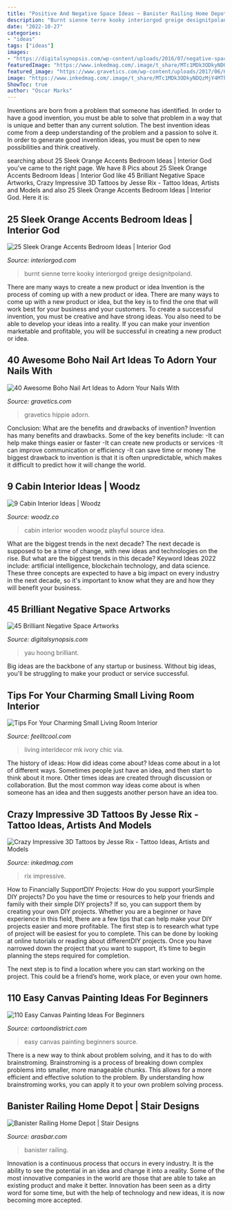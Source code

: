 ```yaml
---
title: "Positive And Negative Space Ideas ~ Banister Railing Home Depot"
description: "Burnt sienne terre kooky interiorgod greige designitpoland"
date: "2022-10-27"
categories:
- "ideas"
tags: ["ideas"]
images:
- "https://digitalsynopsis.com/wp-content/uploads/2016/07/negative-space-art-illustrations-tang-yau-hoong-21.jpg"
featuredImage: "https://www.inkedmag.com/.image/t_share/MTc1MDk3ODkyNDQzMjY4MTkx/jesse-rix-fb.jpg"
featured_image: "https://www.gravetics.com/wp-content/uploads/2017/06/Hainpainted-Negative-Space-Boho-Nails.jpg"
image: "https://www.inkedmag.com/.image/t_share/MTc1MDk3ODkyNDQzMjY4MTkx/jesse-rix-fb.jpg"
ShowToc: true
author: "Oscar Marks"
---
```



Inventions are born from a problem that someone has identified. In order to have a good invention, you must be able to solve that problem in a way that is unique and better than any current solution. The best invention ideas come from a deep understanding of the problem and a passion to solve it. In order to generate good invention ideas, you must be open to new possibilities and think creatively.

	

		
searching about 25 Sleek Orange Accents Bedroom Ideas | Interior God you've came to the right page. We have 8 Pics about 25 Sleek Orange Accents Bedroom Ideas | Interior God like 45 Brilliant Negative Space Artworks, Crazy Impressive 3D Tattoos by Jesse Rix - Tattoo Ideas, Artists and Models and also 25 Sleek Orange Accents Bedroom Ideas | Interior God. Here it is:
		
    
## 25 Sleek Orange Accents Bedroom Ideas | Interior God

<img loading=lazy src="https://www.interiorgod.com/wp-content/uploads/2016/06/Burnt-orange-wall-color-for-bedroom.jpg" onerror="this.onerror=null;this.src='https://tse4.mm.bing.net/th?id=OIP.G6JcFMwzOiLCgzCfJAAKLQHaJ3&amp;pid=15.1';" alt="25 Sleek Orange Accents Bedroom Ideas | Interior God">

_Source: interiorgod.com_

>burnt sienne terre kooky interiorgod greige designitpoland. 

	

There are many ways to create a new product or idea
Invention is the process of coming up with a new product or idea. There are many ways to come up with a new product or idea, but the key is to find the one that will work best for your business and your customers. To create a successful invention, you must be creative and have strong ideas. You also need to be able to develop your ideas into a reality. If you can make your invention marketable and profitable, you will be successful in creating a new product or idea.

    
## 40 Awesome Boho Nail Art Ideas To Adorn Your Nails With

<img loading=lazy src="https://www.gravetics.com/wp-content/uploads/2017/06/Hainpainted-Negative-Space-Boho-Nails.jpg" onerror="this.onerror=null;this.src='https://tse2.mm.bing.net/th?id=OIP.KgxmsjE_YOlVSanA34D0HAHaHR&amp;pid=15.1';" alt="40 Awesome Boho Nail Art Ideas to Adorn Your Nails With">

_Source: gravetics.com_

>gravetics hippie adorn. 

	

Conclusion: What are the benefits and drawbacks of invention?
Invention has many benefits and drawbacks. Some of the key benefits include: 
-It can help make things easier or faster 
-It can create new products or services 
-It can improve communication or efficiency 
-It can save time or money 
The biggest drawback to invention is that it is often unpredictable, which makes it difficult to predict how it will change the world.

    
## 9 Cabin Interior Ideas | Woodz

<img loading=lazy src="http://www.woodz.co/wp-content/uploads/2016/03/Cabin-interior-ideas-7.jpg" onerror="this.onerror=null;this.src='https://tse3.mm.bing.net/th?id=OIP.dvT8shPr7v48NDMENBHU6QHaLH&amp;pid=15.1';" alt="9 Cabin Interior Ideas | Woodz">

_Source: woodz.co_

>cabin interior wooden woodz playful source idea. 

	

What are the biggest trends in the next decade?
The next decade is supposed to be a time of change, with new ideas and technologies on the rise. But what are the biggest trends in this decade? Keyword Ideas 2022 include: artificial intelligence, blockchain technology, and data science. These three concepts are expected to have a big impact on every industry in the next decade, so it's important to know what they are and how they will benefit your business.

    
## 45 Brilliant Negative Space Artworks

<img loading=lazy src="https://digitalsynopsis.com/wp-content/uploads/2016/07/negative-space-art-illustrations-tang-yau-hoong-21.jpg" onerror="this.onerror=null;this.src='https://tse4.mm.bing.net/th?id=OIP.fAYDPWYUcn_c2d8eRaKFmQHaKF&amp;pid=15.1';" alt="45 Brilliant Negative Space Artworks">

_Source: digitalsynopsis.com_

>yau hoong brilliant. 

	

Big ideas are the backbone of any startup or business. Without big ideas, you'll be struggling to make your product or service successful.

    
## Tips For Your Charming Small Living Room Interior

<img loading=lazy src="http://feelitcool.com/wp-content/uploads/2016/10/small-living-room-ideas11.jpg" onerror="this.onerror=null;this.src='https://tse4.mm.bing.net/th?id=OIP.oR1M6uXQYgZqHp5uqv6lLwHaLJ&amp;pid=15.1';" alt="Tips For Your Charming Small Living Room Interior">

_Source: feelitcool.com_

>living interldecor mk ivory chic via. 

	

The history of ideas: How did ideas come about?
Ideas come about in a lot of different ways. Sometimes people just have an idea, and then start to think about it more. Other times ideas are created through discussion or collaboration. But the most common way ideas come about is when someone has an idea and then suggests another person have an idea too.

    
## Crazy Impressive 3D Tattoos By Jesse Rix - Tattoo Ideas, Artists And Models

<img loading=lazy src="https://www.inkedmag.com/.image/t_share/MTc1MDk3ODkyNDQzMjY4MTkx/jesse-rix-fb.jpg" onerror="this.onerror=null;this.src='https://tse1.mm.bing.net/th?id=OIP.aL8sMCtRDdxgZjwqzeAINgHaD4&amp;pid=15.1';" alt="Crazy Impressive 3D Tattoos by Jesse Rix - Tattoo Ideas, Artists and Models">

_Source: inkedmag.com_

>rix impressive. 

	

How to Financially SupportDIY Projects: How do you support yourSimple DIY projects?
Do you have the time or resources to help your friends and family with their simple DIY projects? If so, you can support them by creating your own DIY projects. Whether you are a beginner or have experience in this field, there are a few tips that can help make your DIY projects easier and more profitable.
The first step is to research what type of project will be easiest for you to complete. This can be done by looking at online tutorials or reading about differentDIY projects. Once you have narrowed down the project that you want to support, it’s time to begin planning the steps required for completion.

The next step is to find a location where you can start working on the project. This could be a friend’s home, work place, or even your own home.

    
## 110 Easy Canvas Painting Ideas For Beginners

<img loading=lazy src="http://www.cartoondistrict.com/wp-content/uploads/2017/06/Easy-Canvas-Painting-Ideas-For-Beginners13.jpg" onerror="this.onerror=null;this.src='https://tse3.mm.bing.net/th?id=OIP.PaCIhTfng4rynVrywImCGQHaLH&amp;pid=15.1';" alt="110 Easy Canvas Painting Ideas For Beginners">

_Source: cartoondistrict.com_

>easy canvas painting beginners source. 

	

There is a new way to think about problem solving, and it has to do with brainstroming. Brainstroming is a process of breaking down complex problems into smaller, more manageable chunks. This allows for a more efficient and effective solution to the problem. By understanding how brainstroming works, you can apply it to your own problem solving process.

    
## Banister Railing Home Depot | Stair Designs

<img loading=lazy src="http://www.arasbar.com/wp-content/uploads/2020/07/easy-banister-railing-home-depot-picture-973.jpg" onerror="this.onerror=null;this.src='https://tse3.mm.bing.net/th?id=OIP.7gxkgkWZ2nQDWVK6rtvamQHaHa&amp;pid=15.1';" alt="Banister Railing Home Depot | Stair Designs">

_Source: arasbar.com_

>banister railing. 

	

Innovation is a continuous process that occurs in every industry. It is the ability to see the potential in an idea and change it into a reality. Some of the most innovative companies in the world are those that are able to take an existing product and make it better. Innovation has been seen as a dirty word for some time, but with the help of technology and new ideas, it is now becoming more accepted.

